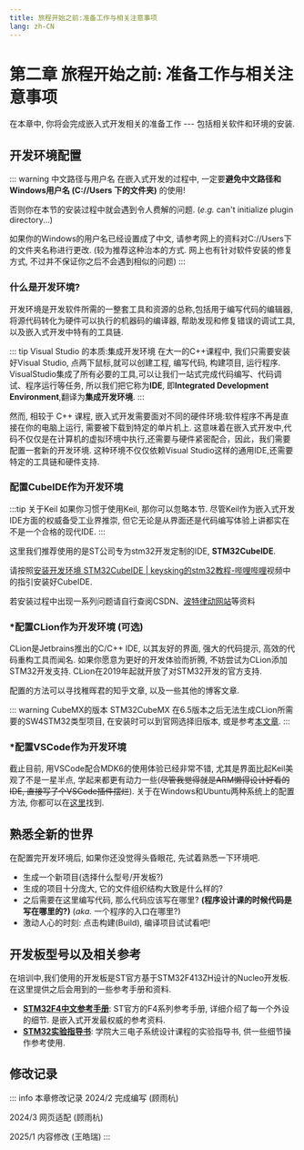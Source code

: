 ```yaml
---
title: 旅程开始之前:准备工作与相关注意事项
lang: zh-CN
---
```


# 第二章 旅程开始之前: 准备工作与相关注意事项

在本章中, 你将会完成嵌入式开发相关的准备工作 ---
包括相关软件和环境的安装.

## 开发环境配置

::: warning 中文路径与用户名
在嵌入式开发的过程中, 一定要**避免中文路径和Windows用户名
(C://Users 下的文件夹)** 的使用!

否则你在本节的安装过程中就会遇到令人费解的问题. (*e.g.* can't initialize plugin directory...)

如果你的Windows的用户名已经设置成了中文, 请参考网上的资料对C://Users下的文件夹名称进行更改. (较为推荐这种治本的方式. 网上也有针对软件安装的修复方式, 不过并不保证你之后不会遇到相似的问题)
:::

### 什么是开发环境?

开发环境是开发软件所需的一整套工具和资源的总称,包括用于编写代码的编辑器,将源代码转化为硬件可以执行的机器码的编译器,
帮助发现和修复错误的调试工具,以及嵌入式开发中特有的工具链.

::: tip Visual Studio 的本质:集成开发环境
在大一的C++课程中, 我们只需要安装好Visual Studio, 点两下鼠标,就可以创建工程, 
编写代码, 构建项目, 运行程序. VisualStudio集成了所有必要的工具,可以让我们一站式完成代码编写、代码调试、程序运行等任务,
所以我们把它称为**IDE**, 即**Integrated Development Environment**,翻译为**集成开发环境**.
:::

然而, 相较于 C++ 课程, 嵌入式开发需要面对不同的硬件环境:软件程序不再是直接在你的电脑上运行, 需要被下载到特定的单片机上.
这意味着在嵌入式开发中,代码不仅仅是在计算机的虚拟环境中执行,还需要与硬件紧密配合，因此，我们需要配置一套新的开发环境.
这种环境不仅仅依赖Visual Studio这样的通用IDE,还需要特定的工具链和硬件支持.


### 配置CubeIDE作为开发环境

:::tip 关于Keil
如果你习惯于使用Keil, 那你可以忽略本节.
尽管Keil作为嵌入式开发IDE方面的权威备受工业界推崇,
但它无论是从界面还是代码编写体验上讲都实在不是一个合格的现代IDE.
:::

这里我们推荐使用的是ST公司专为stm32开发定制的IDE, **STM32CubeIDE**.

请按照[安装开发环境 STM32CubeIDE \|
keysking的stm32教程-哔哩哔哩](https://www.bilibili.com/video/BV1HM411b78E)视频中的指引安装好CubeIDE.

若安装过程中出现一系列问题请自行查阅CSDN、[波特律动网站](https://docs.baud-dance.com/docs/stm32/intro)等资料

### \*配置CLion作为开发环境 (可选)

CLion是Jetbrains推出的C/C++ IDE, 以其友好的界面, 强大的代码提示,
高效的代码重构工具而闻名. 如果你愿意为更好的开发体验而折腾,
不妨尝试为CLion添加STM32开发支持.
CLion在2019年起就开放了对STM32开发的官方支持.

配置的方法可以寻找稚晖君的知乎文章, 以及一些其他的博客文章.

::: warning CubeMX的版本
STM32CubeMX 在6.5版本之后无法生成CLion所需要的SW4STM32类型项目,
在安装时可以到官网选择旧版本,
或是参考[本文章](https://blog.csdn.net/m0_54490453/article/details/128921674).
:::


### \*配置VSCode作为开发环境

截止目前, 用VSCode配合MDK6的使用体验已经非常不错, 尤其是界面比起Keil美观了不是一星半点, 学起来都更有动力一些(<del>尽管我觉得就是ARM懒得设计好看的IDE, 直接写了个VSCode插件摆烂</del>). 关于在Windows和Ubuntu两种系统上的配置方法, 你都可以在[这里](./mdk6.md)找到.

## 熟悉全新的世界

在配置完开发环境后, 如果你还没觉得头昏眼花, 先试着熟悉一下环境吧.

-   生成一个新项目(选择什么型号/开发板?)
-   生成的项目十分庞大, 它的文件组织结构大致是什么样的?
-   之后需要在这里编写代码, 那么代码应该写在哪里?
    **(程序设计课的时候代码是写在哪里的?)** (*aka.* 一个程序的入口在哪里?)
-   激动人心的时刻: 点击构建(Build), 编译项目试试看吧!

## 开发板型号以及相关参考

在培训中,我们使用的开发板是ST官方基于STM32F413ZH设计的Nucleo开发板. 在这里提供之后会用到的一些参考手册和资料.

- [**STM32F4中文参考手册**](/stm32f4referencemanual.pdf): ST官方的F4系列参考手册, 详细介绍了每一个外设的细节. 是嵌入式开发最权威的参考资料.
- [**STM32实验指导书**](/STM32实验指导书.pdf): 学院大三电子系统设计课程的实验指导书, 供一些细节操作参考使用.

## 修改记录
::: info 本章修改记录
2024/2 完成编写 (顾雨杭)

2024/3 网页适配 (顾雨杭)

2025/1 内容修改 (王皓瑞)
:::
